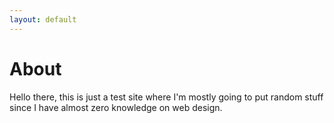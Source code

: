 ```yaml
---
layout: default
---
```


# About

Hello there, this is just a test site where I'm mostly going to put random stuff since I have almost zero knowledge on web design.
